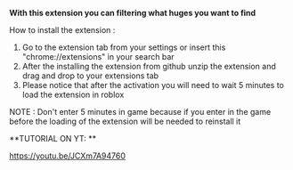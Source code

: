 **With this extension you can filtering what huges you want to find**

How to install the extension : 
1. Go to the extension tab from your settings or insert this "chrome://extensions" in your search bar 
2. After the installing the extension from github unzip the extension and drag and drop to your extensions tab
3. Please notice that after the activation you will need to wait 5 minutes to load the extension in roblox

NOTE : Don't enter 5 minutes in game because if you enter in the game before the loading of the extension will be needed to reinstall it

**TUTORIAL ON YT: **

https://youtu.be/JCXm7A94760
